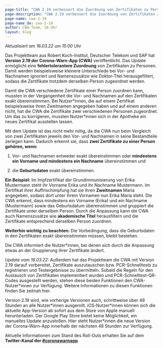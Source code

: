 ```yaml
---
page-title: "CWA 2.19 verbessert die Zuordnung von Zertifikaten zu Personen"
page-description: "CWA 2.19 verbessert die Zuordnung von Zertifikaten zu Personen"
page-name: cwa-2-19
page-name_de: cwa-2-19
author: CWA-Team, 10 Uhr
layout: blog
---
```


*Aktualisiert am 16.03.22 um 15:00 Uhr*

Das Projektteam aus Robert Koch-Institut, Deutscher Telekom und SAP hat **Version 2.19 der Corona-Warn-App (CWA)** veröffentlicht. Das Update ermöglicht eine **fehlertolerantere Zuordnung** von Zertifikaten zu Personen. Damit werden beispielsweise kleinere Unterschiede bei Vor- und Nachnamen ignoriert und Namenszusätze wie Doktor-Titel herausgefiltert, sodass die Zertifikate trotzdem derselben Person zugeordnet werden.

<!-- overview -->

Damit die CWA verschiedene Zertifikate einer Person zuordnen kann, mussten in der Vergangenheit die Vor- und Nachnamen auf den Zertifikaten exakt übereinstimmen. Bei Nutzer\*innen, die auf einem Zertifikat beispielsweise ihren Zweitnamen angegeben haben und auf einem anderen nicht, hat die CWA die Zertifikate zwei verschiedenen Personen zugeordnet. Um das zu korrigieren, mussten Nutzer\*innen sich in der Apotheke ein neues Zertifikat ausstellen lassen.

Mit dem Update ist das nicht mehr nötig, da die CWA nun beim Vergleich von zwei Zertifikaten jeweils den Vor- und Nachnamen in seine Bestandteile zerlegen kann. Dadurch erkennt sie, dass **zwei Zertifikate zu einer Person gehören, wenn:**

1.	Vor- und Nachnamen entweder exakt übereinstimmen oder **mindestens ein Vorname und mindestens ein Nachname** übereinstimmen und

2.	die **Geburtsdaten** exakt übereinstimmen. 

**Ein Beispiel:** Im Impfzertifikat der Grundimmunisierung von Erika Mustermann steht ihr Vorname Erika und ihr Nachname Mustermann. Im Zertifikat ihrer Auffrischimpfung hat sie ihren **Zweitnamen** Maria angegeben, sodass dort unter ihrem Vornamen nun Erika Maria steht. Die CWA erkennt, dass mindestens ein Vorname (Erika) und ein Nachname (Mustermann) sowie das Geburtsdatum übereinstimmen und gruppiert die Zertifikate unter derselben Person. Durch die Anpassung kann die CWA auch Namenszusätze wie **akademische Titel** herausfiltern und die Zertifikate entsprechend derselben Person zuordnen. 

**Weiterhin wichtig zu beachten:** Die Vorbedingung, dass die Geburtsdaten in den Zertifikaten exakt übereinstimmen müssen, bleibt bestehen. 

Die CWA informiert die Nutzer\*innen, bei denen sich durch die Anpassung etwas an der Gruppierung ihrer Zertifikate ändert. 

*Update vom 16.03.22:* Außerdem hat das Projektteam die CWA mit Version 2.19 darauf vorbereitet, Zertifikate auszutauschen bzw. PCR-Schnelltests zu registrieren und Testergebnisse zu übermitteln. Sobald die Regeln für den Austausch von Zertifikaten implementiert wurden und PCR-Schnelltest-QR-Codes ausgestellt werden, stehen diese beiden Funktionen den CWA-Nutzer\*innen zur Verfügung. Weitere Informationen zu diesen Funktionen finden Sie zeitnah hier. 

Version 2.19 wird, wie vorherige Versionen auch, schrittweise über 48 Stunden an alle Nutzer\*innen ausgerollt. iOS-Nutzer\*innen können sich die aktuelle App-Version ab sofort aus dem Store von Apple manuell herunterladen. Der Google Play Store bietet keine Möglichkeit, ein manuelles Update anzustoßen. Hier steht Nutzer\*innen die neue Version der Corona-Warn-App innerhalb der nächsten 48 Stunden zur Verfügung. 

Aktuelle Informationen zum Stand des Roll-Outs erhalten Sie auf dem **Twitter-Kanal der [#coronawarnapp](https://twitter.com/coronawarnapp)**.
